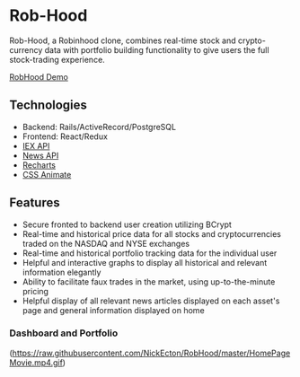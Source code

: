 # Rob-Hood

Rob-Hood, a Robinhood clone, combines real-time stock and crypto-currency data with portfolio building functionality to give users the full stock-trading experience.

[RobHood Demo](https://rob-hood.herokuapp.com/#/)

## Technologies

+ Backend: Rails/ActiveRecord/PostgreSQL
+ Frontend: React/Redux
+ [IEX API](https://iextrading.com/developer/docs/)
+ [News API](https://newsapi.org/docs)
+ [Recharts](http://recharts.org/en-US/)
+ [CSS Animate](https://daneden.github.io/animate.css/)

## Features 

+ Secure fronted to backend user creation utilizing BCrypt
+ Real-time and historical price data for all stocks and cryptocurrencies traded on the NASDAQ and NYSE exchanges
+ Real-time and historical portfolio tracking data for the individual user
+ Helpful and interactive graphs to display all historical and relevant information elegantly
+ Ability to facilitate faux trades in the market, using up-to-the-minute pricing
+ Helpful display of all relevant news articles displayed on each asset's page and general information displayed on home

### Dashboard and Portfolio

(https://raw.githubusercontent.com/NickEcton/RobHood/master/HomePageMovie.mp4.gif)
